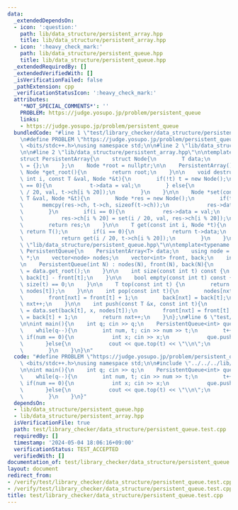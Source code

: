 ```yaml
---
data:
  _extendedDependsOn:
  - icon: ':question:'
    path: lib/data_structure/persistent_array.hpp
    title: lib/data_structure/persistent_array.hpp
  - icon: ':heavy_check_mark:'
    path: lib/data_structure/persistent_queue.hpp
    title: lib/data_structure/persistent_queue.hpp
  _extendedRequiredBy: []
  _extendedVerifiedWith: []
  _isVerificationFailed: false
  _pathExtension: cpp
  _verificationStatusIcon: ':heavy_check_mark:'
  attributes:
    '*NOT_SPECIAL_COMMENTS*': ''
    PROBLEM: https://judge.yosupo.jp/problem/persistent_queue
    links:
    - https://judge.yosupo.jp/problem/persistent_queue
  bundledCode: "#line 1 \"test/library_checker/data_structure/persistent_queue.test.cpp\"\
    \n#define PROBLEM \"https://judge.yosupo.jp/problem/persistent_queue\"\n#include\
    \ <bits/stdc++.h>\nusing namespace std;\n\n#line 2 \"lib/data_structure/persistent_queue.hpp\"\
    \n\n#line 2 \"lib/data_structure/persistent_array.hpp\"\n\ntemplate<typename T>\n\
    struct PersistentArray{\n    struct Node{\n        T data;\n        Node *ch[20]\
    \ = {};\n    };\n    Node *root = nullptr;\n\n    PersistentArray() {}\n\n   \
    \ Node *get_root(){\n        return root;\n    }\n\n    void destructive_set(const\
    \ int i, const T &val, Node *&t){\n        if(!t) t = new Node();\n        if(i\
    \ == 0){\n            t->data = val;\n        } else{\n            destructive_set(i\
    \ / 20, val, t->ch[i % 20]);\n        }\n    }\n\n    Node *set(const int i, const\
    \ T &val, Node *&t){\n        Node *res = new Node();\n        if(t){\n      \
    \      memcpy(res->ch, t->ch, sizeof(t->ch));\n            res->data = t->data;\n\
    \        }\n        if(i == 0){\n            res->data = val;\n        } else{\n\
    \            res->ch[i % 20] = set(i / 20, val, res->ch[i % 20]);\n        }\n\
    \        return res;\n    }\n\n    T get(const int i, Node *t){\n        if(!t)\
    \ return T();\n        if(i == 0){\n            return t->data;\n        } else{\n\
    \            return get(i / 20, t->ch[i % 20]);\n        }\n    }\n};\n#line 4\
    \ \"lib/data_structure/persistent_queue.hpp\"\n\ntemplate<typename T>\nstruct\
    \ PersistentQueue{\n    PersistentArray<T> data;\n    using node = typename PersistentArray<T>::Node\
    \ *;\n    vector<node> nodes;\n    vector<int> front, back;\n    int nxt = 1;\n\
    \n    PersistentQueue(int N) : nodes(N), front(N), back(N){\n        nodes[0]\
    \ = data.get_root();\n    }\n\n    int size(const int t) const {\n        return\
    \ back[t] - front[t];\n    }\n\n    bool empty(const int t) const {\n        return\
    \ size(t) == 0;\n    }\n\n    T top(const int t) {\n        return data.get(front[t],\
    \ nodes[t]);\n    }\n\n    int pop(const int t){\n        nodes[nxt] = nodes[t];\n\
    \        front[nxt] = front[t] + 1;\n        back[nxt] = back[t];\n        return\
    \ nxt++;\n    }\n\n    int push(const T &x, const int t){\n        nodes[nxt]\
    \ = data.set(back[t], x, nodes[t]);\n        front[nxt] = front[t];\n        back[nxt]\
    \ = back[t] + 1;\n        return nxt++;\n    }\n};\n#line 6 \"test/library_checker/data_structure/persistent_queue.test.cpp\"\
    \n\nint main(){\n    int q; cin >> q;\n    PersistentQueue<int> que(q + 1);\n\
    \    while(q--){\n        int num, t; cin >> num >> t;\n        t++;\n       \
    \ if(num == 0){\n            int x; cin >> x;\n            que.push(x, t);\n \
    \       }else{\n            cout << que.top(t) << \"\\n\";\n            que.pop(t);\n\
    \        }\n    }\n}\n"
  code: "#define PROBLEM \"https://judge.yosupo.jp/problem/persistent_queue\"\n#include\
    \ <bits/stdc++.h>\nusing namespace std;\n\n#include \"../../../lib/data_structure/persistent_queue.hpp\"\
    \n\nint main(){\n    int q; cin >> q;\n    PersistentQueue<int> que(q + 1);\n\
    \    while(q--){\n        int num, t; cin >> num >> t;\n        t++;\n       \
    \ if(num == 0){\n            int x; cin >> x;\n            que.push(x, t);\n \
    \       }else{\n            cout << que.top(t) << \"\\n\";\n            que.pop(t);\n\
    \        }\n    }\n}"
  dependsOn:
  - lib/data_structure/persistent_queue.hpp
  - lib/data_structure/persistent_array.hpp
  isVerificationFile: true
  path: test/library_checker/data_structure/persistent_queue.test.cpp
  requiredBy: []
  timestamp: '2024-05-04 18:06:16+09:00'
  verificationStatus: TEST_ACCEPTED
  verifiedWith: []
documentation_of: test/library_checker/data_structure/persistent_queue.test.cpp
layout: document
redirect_from:
- /verify/test/library_checker/data_structure/persistent_queue.test.cpp
- /verify/test/library_checker/data_structure/persistent_queue.test.cpp.html
title: test/library_checker/data_structure/persistent_queue.test.cpp
---
```

